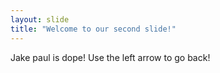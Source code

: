 ```yaml
---
layout: slide
title: "Welcome to our second slide!"
---
```

Jake paul is dope!
Use the left arrow to go back!
